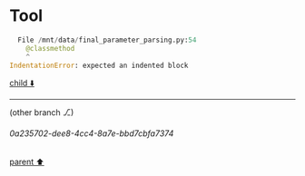 # Tool

```python
  File /mnt/data/final_parameter_parsing.py:54
    @classmethod
    ^
IndentationError: expected an indented block


```

[child ⬇️](#0a235702-dee8-4cc4-8a7e-bbd7cbfa7374)

---

(other branch ⎇)
###### 0a235702-dee8-4cc4-8a7e-bbd7cbfa7374
[parent ⬆️](#06d364bf-a7e1-4630-91f2-3bb838b3a169)
